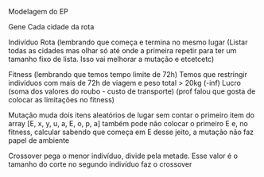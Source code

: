 Modelagem do EP

Gene 
	Cada cidade da rota

Indivíduo
	Rota (lembrando que começa e termina no mesmo lugar
	(Listar todas as cidades mas olhar só até onde a primeira repetir para ter um tamanho fixo de lista. Isso vai melhorar a mutação e etcetcetc)

Fitness
	(lembrando que temos tempo limite de 72h)
	Temos que restringir indivíduos com mais de 72h de viagem  e peso total > 20kg (-inf)
	Lucro (soma dos valores do roubo - custo de transporte)
	(prof falou que gosta de colocar as limitações no fitness)

Mutação
	muda dois itens aleatórios de lugar sem contar o primeiro item do array
	[E, x, y, u, a, E, o, p, a]
	também pode não colocar o primeiro E e, no fitness, calcular sabendo que começa em E
	desse jeito, a mutação não faz papel de ambiente

Crossover
	pega o menor indivíduo, divide pela metade.
	Esse valor é o tamanho do corte no segundo indivíduo
	faz o crossover

